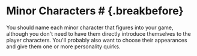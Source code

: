 # Minor Characters # {.breakbefore}

You should name each minor character that figures into your game,
although you don't need to have them directly introduce themselves to
the player characters. You'll probably also want to choose their appearances and
give them one or more personality quirks.

